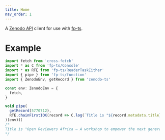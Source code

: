 ```yaml
---
title: Home
nav_order: 1
---
```


A [Zenodo API] client for use with [fp-ts].

# Example

```ts
import fetch from 'cross-fetch'
import * as C from 'fp-ts/Console'
import * as RTE from 'fp-ts/ReaderTaskEither'
import { pipe } from 'fp-ts/function'
import { ZenodoEnv, getRecord } from 'zenodo-ts'

const env: ZenodoEnv = {
  fetch,
}

void pipe(
  getRecord(5770712),
  RTE.chainFirstIOK(record => C.log(`Title is "${record.metadata.title}"`)),
)(env)()
/*
Title is "Open Reviewers Africa – A workshop to empower the next generation of African Peer Reviewers"
*/
```

[fp-ts]: https://gcanti.github.io/fp-ts/
[zenodo api]: https://developers.zenodo.org/
